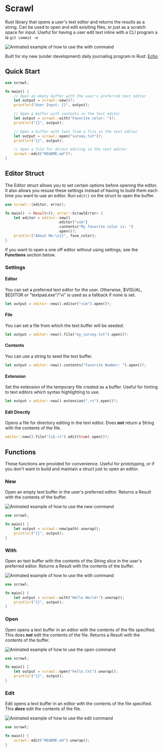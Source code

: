 # Scrawl

Rust library that opens a user's text editor and returns the results as a string. Can be used to open and edit exisiting files, or just as a scratch space for input. Useful for having a user edit text inline with a CLI program a la `git commit -m`

![Animated example of how to use the with command](https://xvrqt.sfo2.digitaloceanspaces.com/image-cache/with.gif)

Built for my new (under development) daily journaling program in Rust: [Echo](https://git.xvrqt.com/xvrqt/echo)

## Quick Start
```rust
use scrawl;

fn main() {
    // Open an empty buffer with the user's preferred text editor
    let output = scrawl::new()?;
    println!("User Input: {}", output);

    // Open a buffer with contents in the text editor
    let output = scrawl::with("Favorite color: ")?;
    println!("{}", output);

    // Open a buffer with text from a file in the text editor
    let output = scrawl::open("survey.txt")?;
    println!("{}", output);

    // Open a file for direct editing in the text editor
    scrawl::edit("README.md")?;
}
```

## Editor Struct
The Editor struct allows you to set certain options before opening the editor. It also allows you resuse these settings instead of having to build them each time you want to use an editor. Run `edit()` on the struct to open the buffer.

```rust
use scrawl::{editor, error};

fn main() -> Result<(), error::ScrawlError> {
    let editor = editor::new()
                        .editor("vim")
                        .contents("My favorite color is: ")
                        .open()?;
    println!("About Me:\n{}", fave_color);
}
```

If you want to open a one off editor without using settings, see the **Functions** section below.

### Settings

#### Editor
You can set a preferred text editor for the user. Otherwise, $VISUAL, $EDITOR or "textpad.exe"/"vi" is used as a fallback if none is set.
```rust
let output = editor::new().editor("vim").open()?;
```

#### File
You can set a file from which the text buffer will be seeded. 
```rust
let output = editor::new().file("my_survey.txt").open()?;
```

#### Contents 
You can use a string to seed the text buffer.
```rust
let output = editor::new().contents("Favorite Number: ").open()?;
```

#### Extension 
Set the extension of the temporary file created as a buffer. Useful for hinting to text editors which syntax highlighting to use.
```rust
let output = editor::new().extension(".rs").open()?;
```

#### Edit Directly
Opens a file for directory editing in the text editor. Does **not** return a String with the contents of the file.
```rust
editor::new().file("lib.rs").edit(true).open()?;
```

## Functions
These functions are provided for convenience. Useful for prototyping, or if you don't want to build and maintain a struct just to open an editor.

### New
Open an empty text buffer in the user's preferred editor. Returns a Result<String> with the contents of the buffer.

![Animated example of how to use the new command](https://xvrqt.sfo2.digitaloceanspaces.com/image-cache/new.gif)

```rust
use scrawl;

fn main() {
    let output = scrawl::new(path).unwrap();
    println!("{}", output);
}
```

### With
Open an text buffer with the contents of the String slice in the user's preferred editor. Returns a Result<String> with the contents of the buffer.

![Animated example of how to use the with command](https://xvrqt.sfo2.digitaloceanspaces.com/image-cache/with.gif)

```rust
use scrawl;

fn main() {
    let output = scrawl::with("Hello World!").unwrap();
    println!("{}", output);
}
```

### Open
Open opens a text buffer in an editor with the contents of the file specified. This does _**not**_ edit the contents of the file. Returns a Result<String> with the contents of the buffer.

![Animated example of how to use the open command](https://xvrqt.sfo2.digitaloceanspaces.com/image-cache/open.gif)

```rust
use scrawl;

fn main() {
    let output = scrawl::open("hello.txt").unwrap();
    println!("{}", output);
}
```

### Edit
Edit opens a text buffer in an editor with the contents of the file specified. This _**does**_ edit the contents of the file.

![Animated example of how to use the edit command](https://xvrqt.sfo2.digitaloceanspaces.com/image-cache/edit.gif)

```rust
use scrawl;

fn main() {
    scrawl::edit("README.md").unwrap();
}
```

